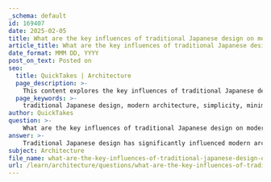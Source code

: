```yaml
---
_schema: default
id: 169407
date: 2025-02-05
title: What are the key influences of traditional Japanese design on modern architecture?
article_title: What are the key influences of traditional Japanese design on modern architecture?
date_format: MMM DD, YYYY
post_on_text: Posted on
seo:
  title: QuickTakes | Architecture
  page_description: >-
    This content explores the key influences of traditional Japanese design on modern architecture, highlighting aspects such as simplicity, natural materials, and the integration of indoor and outdoor spaces.
  page_keywords: >-
    traditional Japanese design, modern architecture, simplicity, minimalism, natural materials, connection to nature, spatial organization, wabi-sabi, cultural symbolism, color and light, community integration, architectural influence, environmental harmony, sustainable design
author: QuickTakes
question: >-
    What are the key influences of traditional Japanese design on modern architecture?
answer: >-
    Traditional Japanese design has significantly influenced modern architecture in various ways, reflecting a blend of cultural heritage and contemporary innovation. Here are some key influences:\n\n1. **Simplicity and Minimalism**: Traditional Japanese design emphasizes simplicity, often characterized by clean lines and uncluttered spaces. This minimalist approach has been adopted in modern architecture, where the focus is on functionality and the elimination of unnecessary elements, creating serene environments.\n\n2. **Natural Materials**: The use of natural materials such as wood, stone, and paper is a hallmark of traditional Japanese architecture. Modern architects often incorporate these materials to create a sense of warmth and connection to nature, promoting sustainability and environmental harmony.\n\n3. **Connection to Nature**: Traditional Japanese design fosters a strong relationship with the surrounding environment, often integrating indoor and outdoor spaces. This concept is reflected in modern architecture through the use of large windows, open layouts, and gardens, allowing natural light and views of nature to enhance the living experience.\n\n4. **Spatial Organization**: The traditional use of tatami mats and sliding doors (fusuma) in Japanese homes allows for flexible space usage. Modern architecture has adopted similar principles, utilizing movable walls and open floor plans to create adaptable spaces that can serve multiple functions.\n\n5. **Aesthetic Principles**: The aesthetic philosophy of "wabi-sabi," which appreciates the beauty of imperfection and transience, influences modern architectural design. This can be seen in the choice of materials and finishes that highlight natural textures and imperfections, creating a more organic and authentic feel.\n\n6. **Cultural Symbolism**: Elements such as courtyards, water features, and Zen gardens are often incorporated into modern designs to evoke tranquility and mindfulness, reflecting the spiritual aspects of traditional Japanese architecture.\n\n7. **Color and Light**: Architects like Emmanuel Moureaux have explored the use of color as a spatial element, drawing from traditional Japanese aesthetics. This approach enhances emotional experiences within spaces, creating environments that are not only functional but also evocative.\n\n8. **Community Integration**: Traditional Japanese architecture often emphasizes community and social interaction. Modern designs inspired by this principle focus on creating spaces that encourage community engagement and connection, such as public plazas and communal areas.\n\nIn summary, the influence of traditional Japanese design on modern architecture is evident in the emphasis on simplicity, natural materials, and a strong connection to nature, as well as in the aesthetic and spatial principles that promote harmony and community. This integration not only preserves cultural heritage but also enriches contemporary architectural practices.
subject: Architecture
file_name: what-are-the-key-influences-of-traditional-japanese-design-on-modern-architecture.md
url: /learn/architecture/questions/what-are-the-key-influences-of-traditional-japanese-design-on-modern-architecture
---
```


&nbsp;